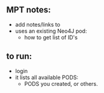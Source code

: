 ## MPT notes:
* add notes/links to 
* uses an existing Neo4J pod:
  * how to get list of ID's

## to run:
* login
* it lists all available PODS:
  * PODS you created, or others.
